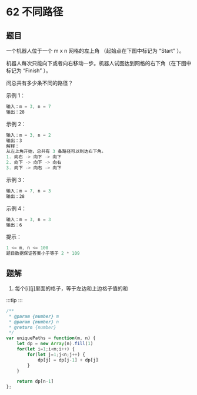 # 62 不同路径

## 题目
一个机器人位于一个 m x n 网格的左上角 （起始点在下图中标记为 “Start” ）。

机器人每次只能向下或者向右移动一步。机器人试图达到网格的右下角（在下图中标记为 “Finish” ）。

问总共有多少条不同的路径？

示例 1：
```javascript
输入：m = 3, n = 7
输出：28
```
示例 2：
```javascript
输入：m = 3, n = 2
输出：3
解释：
从左上角开始，总共有 3 条路径可以到达右下角。
1. 向右 -> 向下 -> 向下
2. 向下 -> 向下 -> 向右
3. 向下 -> 向右 -> 向下
```

示例 3：
```javascript
输入：m = 7, n = 3
输出：28
```
示例 4：
```javascript
输入：m = 3, n = 3
输出：6
 ```

提示：
```javascript
1 <= m, n <= 100
题目数据保证答案小于等于 2 * 109
```

## 题解

1. 每个[i][j]里面的格子，等于左边和上边格子值的和

:::tip
<runtime :list="[52, 96.11, 41, 75.45]"  />
:::

```javascript
/**
 * @param {number} m
 * @param {number} n
 * @return {number}
 */
var uniquePaths = function(m, n) {
    let dp = new Array(n).fill(1)
    for(let i=1;i<m;i++) {
        for(let j=1;j<n;j++) {
            dp[j] = dp[j-1] + dp[j]
        }
    }

    return dp[n-1]
};
```